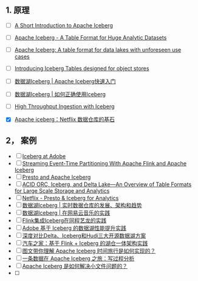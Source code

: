 ## 1. 原理

- [ ] [A Short Introduction to Apache Iceberg](https://medium.com/expedia-group-tech/a-short-introduction-to-apache-iceberg-d34f628b6799)
- [ ] [Apache Iceberg - A Table Format for Huge Analytic Datasets](https://www.youtube.com/watch?v=mf8Hb0coI6o&t=11s)
- [ ] [Apache Iceberg: A table format for data lakes with unforeseen use cases](https://www.youtube.com/watch?v=ifXpOn0NJWk)
- [ ] [Introducing Iceberg Tables designed for object stores](https://www.youtube.com/watch?v=D0vd325CqoM)
- [ ] [数据湖Iceberg | Apache Iceberg快速入门](https://mp.weixin.qq.com/s/LuvN5u9CBPj5AJ_SgJiHsw)
- [ ] [数据湖Iceberg | 如何正确使用Iceberg](https://mp.weixin.qq.com/s/QBIozrtOF5rVnQjneBFS0g)
- [ ] [High Throughput Ingestion with Iceberg](https://medium.com/adobetech/high-throughput-ingestion-with-iceberg-ccf7877a413f)
- [x] [Apache iceberg：Netflix 数据仓库的基石](https://smartsi.blog.csdn.net/article/details/132034395)


## 2， 案例

- [ ] [Iceberg at Adobe](https://medium.com/adobetech/iceberg-at-adobe-88cf1950e866)
- [ ] [Streaming Event-Time Partitioning With Apache Flink and Apache Iceberg](https://www.youtube.com/watch?app=desktop&v=-Q4UcXcIv1o)
- [ ] [Presto and Apache Iceberg](https://www.youtube.com/watch?v=M8HLX2CivpI)
- [ ] [ACID ORC, Iceberg, and Delta Lake—An Overview of Table Formats for Large Scale Storage and Analytics](https://www.youtube.com/watch?v=iRXNtsayENg)
- [ ] [Netflix - Presto & Iceberg for Analytics](https://www.youtube.com/watch?v=o1rdGJbhXag)
- [ ] [数据湖Iceberg | 实时数据仓库的发展、架构和趋势](https://mp.weixin.qq.com/s/N7lGOXHqMAeiokF3myH7_g)
- [ ] [数据湖Iceberg | 在网易云音乐的实践](https://mp.weixin.qq.com/s/TIE9nobKCGmx6JS03is7IA)
- [ ] [Flink集成Iceberg在同程艺龙的实践](https://mp.weixin.qq.com/s/7LT_oLhD0u_tG1Ohyrn-kQ)
- [ ] [Adobe 基于 Iceberg 的数据湖性能提升实践](https://mp.weixin.qq.com/s/iNy1oQDu__gE2F_qkUHsoQ)
- [ ] [深度对比Delta、Iceberg和Hudi三大开源数据湖方案](https://mp.weixin.qq.com/s/mYwaGszQGod_o6f3p2QbDw)
- [ ] [汽车之家：基于 Flink + Iceberg 的湖仓一体架构实践](https://mp.weixin.qq.com/s/Pva3akfF4cAXPK6UN4SYcA)
- [ ] [图文带你理解 Apache Iceberg 时间旅行是如何实现的？](https://mp.weixin.qq.com/s/58Si-DIpd3dA2UfGaXvmtQ)
- [ ] [一条数据在 Apache Iceberg 之旅：写过程分析](https://mp.weixin.qq.com/s/1BOcvD5m-7sFXtKPJnT7hg)
- [ ] [Apache Iceberg 是如何解决小文件问题的？](https://mp.weixin.qq.com/s/MUdck-a6EGagreAJDfH-3A)
- [ ]
